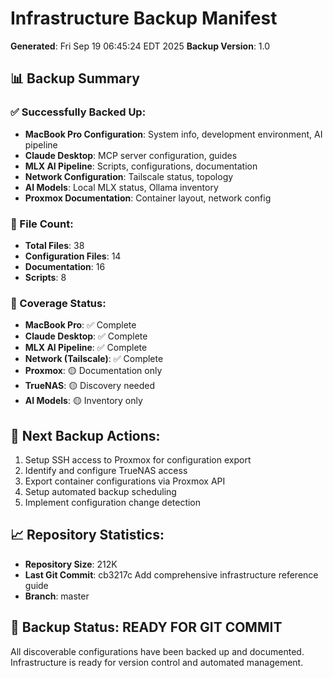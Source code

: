 # Infrastructure Backup Manifest

**Generated**: Fri Sep 19 06:45:24 EDT 2025
**Backup Version**: 1.0

## 📊 Backup Summary

### ✅ Successfully Backed Up:
- **MacBook Pro Configuration**: System info, development environment, AI pipeline
- **Claude Desktop**: MCP server configuration, guides
- **MLX AI Pipeline**: Scripts, configurations, documentation
- **Network Configuration**: Tailscale status, topology
- **AI Models**: Local MLX status, Ollama inventory
- **Proxmox Documentation**: Container layout, network config

### 📁 File Count:
- **Total Files**: 38
- **Configuration Files**: 14
- **Documentation**: 16
- **Scripts**: 8

### 🎯 Coverage Status:
- **MacBook Pro**: ✅ Complete
- **Claude Desktop**: ✅ Complete
- **MLX AI Pipeline**: ✅ Complete
- **Network (Tailscale)**: ✅ Complete
- **Proxmox**: 🟡 Documentation only
- **TrueNAS**: 🟡 Discovery needed
- **AI Models**: 🟡 Inventory only

## 🔄 Next Backup Actions:
1. Setup SSH access to Proxmox for configuration export
2. Identify and configure TrueNAS access
3. Export container configurations via Proxmox API
4. Setup automated backup scheduling
5. Implement configuration change detection

## 📈 Repository Statistics:
- **Repository Size**: 212K
- **Last Git Commit**: cb3217c Add comprehensive infrastructure reference guide
- **Branch**: master

## 🎉 Backup Status: **READY FOR GIT COMMIT**

All discoverable configurations have been backed up and documented.
Infrastructure is ready for version control and automated management.
